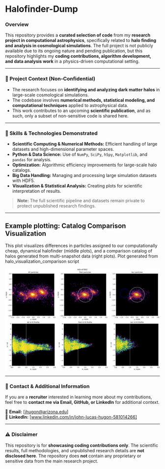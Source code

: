 # Halofinder-Dump  
### **Overview**  
This repository provides a **curated selection of code** from my **research project in computational astrophysics**, specifically related to **halo finding and analysis in cosmological simulations**. The full project is not publicly available due to its ongoing nature and pending publication, but this repository highlights my **coding contributions, algorithm development, and data analysis work** in a physics-driven computational setting.  

---

### **🔹 Project Context (Non-Confidential)**  
- The research focuses on **identifying and analyzing dark matter halos** in large-scale cosmological simulations.  
- The codebase involves **numerical methods, statistical modeling, and computational techniques** applied to astrophysical data.  
- This work contributes to an upcoming **scientific publication**, and as such, only a subset of non-sensitive code is shared here.

---

### **🔹 Skills & Technologies Demonstrated**  
- **Scientific Computing & Numerical Methods:** Efficient handling of large datasets and high-dimensional parameter spaces.  
- **Python & Data Science:** Use of `NumPy`, `SciPy`, `h5py`, `Matplotlib`, and `pandas` for analysis.  
- **Optimization:** Algorithmic efficiency improvements for large-scale halo catalogs.  
- **Big Data Handling:** Managing and processing large simulation datasets with HDF5.  
- **Visualization & Statistical Analysis:** Creating plots for scientific interpretation of results.  

> **Note:** The full scientific pipeline and datasets remain private to protect unpublished research findings.

---

## Example plotting: Catalog Comparison Visualization
This plot visualizes differences in particles assigned to our computationally cheap, dynamical halofinder (middle plots), and a comparison catalog of halos generated from multi-snapshot data (right plots). Plot generated from halo_visualization_comparison script

![Outlier Visualization](halofinder_plots/fast_finder_versus_rafa_finder_comparison.png)

---

### **🔹 Contact & Additional Information**  
If you are a **recruiter** interested in learning more about my contributions, feel free to **contact me via Email, GitHub, or LinkedIn** for additional context.  

📧 **Email:** [jhugon@arizona.edu]  
🔗 **LinkedIn:** [www.linkedin.com/in/john-lucas-hugon-581014266]  

---

### **⚠️ Disclaimer**  
This repository is for **showcasing coding contributions only**. The scientific results, full methodologies, and unpublished research details are **not disclosed here**. The repository does **not** contain any proprietary or sensitive data from the main research project.

